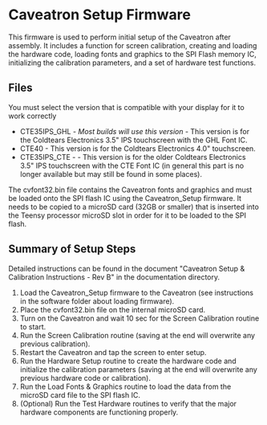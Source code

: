 # Caveatron Setup Firmware

This firmware is used to perform initial setup of the Caveatron after assembly. It includes a function for screen calibration, creating and loading the hardware code, loading fonts and graphics to the SPI Flash memory IC, initializing the calibration parameters, and a set of hardware test functions.

## Files

You must select the version that is compatible with your display for it to work correctly
- CTE35IPS_GHL - *Most builds will use this version* - This version is for the Coldtears Electronics 3.5" IPS touchscreen with the GHL Font IC.
- CTE40 - This version is for the Coldtears Electronics 4.0" touchscreen.
- CTE35IPS_CTE - - This version is for the older Coldtears Electronics 3.5" IPS touchscreen with the CTE Font IC (in general this part is no longer available but may still be found in some places).

The cvfont32.bin file contains the Caveatron fonts and graphics and must be loaded onto the SPI flash IC using the Caveatron_Setup firmware. It needs to be copied to a microSD card (32GB or smaller) that is inserted into the Teensy processor microSD slot in order for it to be loaded to the SPI flash.

## Summary of Setup Steps

Detailed instructions can be found in the document "Caveatron Setup & Calibration Instructions - Rev B" in the documentation directory.

1. Load the Caveatron_Setup firmware to the Caveatron (see instructions in the software folder about loading firmware).
2. Place the cvfont32.bin file on the internal microSD card.
3. Turn on the Caveatron and wait 10 sec for the Screen Calibration routine to start.
4. Run the Screen Calibration routine (saving at the end will overwrite any previous calibration).
5. Restart the Caveatron and tap the screen to enter setup.
6. Run the Hardware Setup routine to create the hardware code and initialize the calibration parameters (saving at the end will overwrite any previous hardware code or calibration).
7. Run the Load Fonts & Graphics routine to load the data from the microSD card file to the SPI flash IC.
8. (Optional) Run the Test Hardware routines to verify that the major hardware components are functioning properly.
